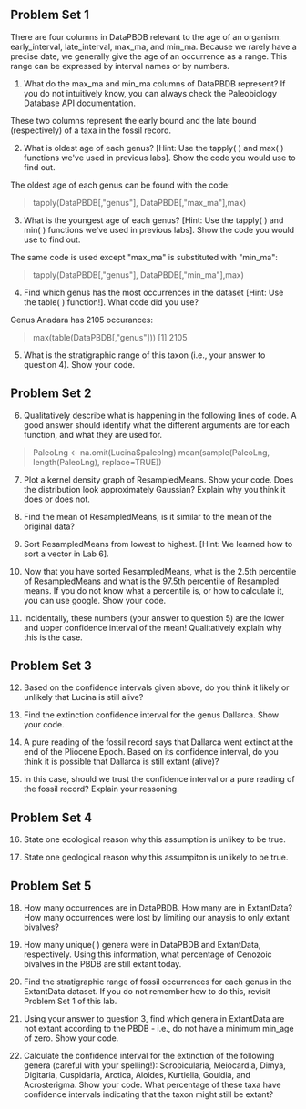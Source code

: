 ## Problem Set 1

There are four columns in DataPBDB relevant to the age of an organism: early_interval, late_interval, max_ma, and min_ma. Because we rarely have a precise date, we generally give the age of an occurrence as a range. This range can be expressed by interval names or by numbers.

1. What do the max_ma and min_ma columns of DataPBDB represent? If you do not intuitively know, you can always check the Paleobiology Database API documentation.

These two columns represent the early bound and the late bound (respectively) of a taxa in the fossil record.

2. What is oldest age of each genus? [Hint: Use the tapply( ) and max( ) functions we've used in previous labs]. Show the code you would use to find out.

The oldest age of each genus can be found with the code:
>tapply(DataPBDB[,"genus"], DataPBDB[,"max_ma"],max)

3. What is the youngest age of each genus? [Hint: Use the tapply( ) and min( ) functions we've used in previous labs]. Show the code you would use to find out.

The same code is used except "max_ma" is substituted with "min_ma":
> tapply(DataPBDB[,"genus"], DataPBDB[,"min_ma"],max)

4. Find which genus has the most occurrences in the dataset [Hint: Use the table( ) function!]. What code did you use?

Genus Anadara has 2105 occurances:
>max(table(DataPBDB[,"genus"]))
[1] 2105

5. What is the stratigraphic range of this taxon (i.e., your answer to question 4). Show your code.


## Problem Set 2

6. Qualitatively describe what is happening in the following lines of code. A good answer should identify what the different arguments are for each function, and what they are used for.
> PaleoLng <- na.omit(Lucina$paleolng)
> mean(sample(PaleoLng, length(PaleoLng), replace=TRUE))

7. Plot a kernel density graph of ResampledMeans. Show your code. Does the distribution look approximately Gaussian? Explain why you think it does or does not.

8. Find the mean of ResampledMeans, is it similar to the mean of the original data?

9. Sort ResampledMeans from lowest to highest. [Hint: We learned how to sort a vector in Lab 6].

10. Now that you have sorted ResampledMeans, what is the 2.5th percentile of ResampledMeans and what is the 97.5th percentile of Resampled means. If you do not know what a percentile is, or how to calculate it, you can use google. Show your code.

11. Incidentally, these numbers (your answer to question 5) are the lower and upper confidence interval of the mean! Qualitatively explain why this is the case.

## Problem Set 3

12. Based on the confidence intervals given above, do you think it likely or unlikely that Lucina is still alive?

13. Find the extinction confidence interval for the genus Dallarca. Show your code.

14. A pure reading of the fossil record says that Dallarca went extinct at the end of the Pliocene Epoch. Based on its confidence interval, do you think it is possible that Dallarca is still extant (alive)?

15. In this case, should we trust the confidence interval or a pure reading of the fossil record? Explain your reasoning.

## Problem Set 4

16. State one ecological reason why this assumption is unlikey to be true.

17. State one geological reason why this assumpiton is unlikely to be true.

## Problem Set 5

18. How many occurrences are in DataPBDB. How many are in ExtantData? How many occurrences were lost by limiting our anaysis to only extant bivalves?

19. How many unique( ) genera were in DataPBDB and ExtantData, respectively. Using this information, what percentage of Cenozoic bivalves in the PBDB are still extant today.

20. Find the stratigraphic range of fossil occurrences for each genus in the ExtantData dataset. If you do not remember how to do this, revisit Problem Set 1 of this lab.

21. Using your answer to question 3, find which genera in ExtantData are not extant according to the PBDB - i.e., do not have a minimum min_age of zero. Show your code.

22. Calculate the confidence interval for the extinction of the following genera (careful with your spelling!): Scrobicularia, Meiocardia, Dimya, Digitaria, Cuspidaria, Arctica, Aloides, Kurtiella, Gouldia, and Acrosterigma. Show your code. What percentage of these taxa have confidence intervals indicating that the taxon might still be extant?
